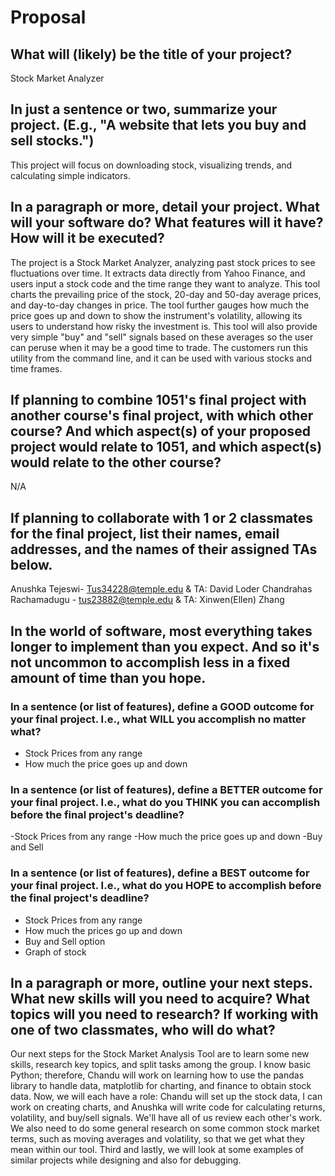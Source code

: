 # Proposal

## What will (likely) be the title of your project?

Stock Market Analyzer

## In just a sentence or two, summarize your project. (E.g., "A website that lets you buy and sell stocks.")

This project will focus on downloading stock, visualizing trends, and calculating simple indicators. 

## In a paragraph or more, detail your project. What will your software do? What features will it have? How will it be executed?

The project is a Stock Market Analyzer, analyzing past stock prices to see fluctuations over time. It extracts data directly from Yahoo Finance, and users input a stock code and the time range they want to analyze. This tool charts the prevailing price of the stock, 20-day and 50-day average prices, and day-to-day changes in price. The tool further gauges how much the price goes up and down to show the instrument's volatility, allowing its users to understand how risky the investment is. This tool will also provide very simple "buy" and "sell" signals based on these averages so the user can peruse when it may be a good time to trade. The customers run this utility from the command line, and it can be used with various stocks and time frames.

## If planning to combine 1051's final project with another course's final project, with which other course? And which aspect(s) of your proposed project would relate to 1051, and which aspect(s) would relate to the other course?

N/A

## If planning to collaborate with 1 or 2 classmates for the final project, list their names, email addresses, and the names of their assigned TAs below.

Anushka Tejeswi- Tus34228@temple.edu & TA: David Loder
Chandrahas Rachamadugu - tus23882@temple.edu & TA: Xinwen(Ellen) Zhang

## In the world of software, most everything takes longer to implement than you expect. And so it's not uncommon to accomplish less in a fixed amount of time than you hope.

### In a sentence (or list of features), define a GOOD outcome for your final project. I.e., what WILL you accomplish no matter what?

- Stock Prices from any range
- How much the price goes up and down

### In a sentence (or list of features), define a BETTER outcome for your final project. I.e., what do you THINK you can accomplish before the final project's deadline?

-Stock Prices from any range
-How much the price goes up and down
-Buy and Sell

### In a sentence (or list of features), define a BEST outcome for your final project. I.e., what do you HOPE to accomplish before the final project's deadline?

- Stock Prices from any range
- How much the prices go up and down
- Buy and Sell option
- Graph of stock

## In a paragraph or more, outline your next steps. What new skills will you need to acquire? What topics will you need to research? If working with one of two classmates, who will do what?

Our next steps for the Stock Market Analysis Tool are to learn some new skills, research key topics, and split tasks among the group. I know basic Python; therefore, Chandu will work on learning how to use the pandas library to handle data,
matplotlib for charting, and finance to obtain stock data. Now, we will each have a role: Chandu will set up the stock
data, I can work on creating charts, and Anushka will write code for calculating returns, volatility, and buy/sell signals. We'll have all of us review each other's work. We also need to do some general research on some common stock market terms, such as moving averages and volatility, so that we get what they mean within our tool. Third and lastly,
we will look at some examples of similar projects while designing and also for debugging.
